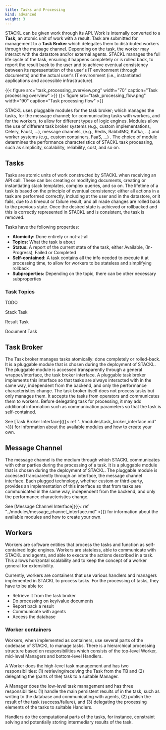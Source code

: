 ```yaml
---
title: Tasks and Processing
kind: advanced
weight: 3
---
```


STACKL can be given work through its API.
Work is internally converted to a **Task**, an atomic unit of work with a result.
Task are submitted for management to a **Task Broker**  which delegates them to distributed workers through the message channel.
Depending on the task, the worker may interact with the datastore and/or external agents.
STACKL manages the full life cycle of the task, ensuring it happens completely or is rolled back, to report the result back to the user and to achieve eventual consistency between its representation of the user's IT environment (through documents) and the actual user's IT environment (i.e., instantiated applications and accessible infrastructure).

{{< figure src="task_processing_overview.png" width="70" caption="Task processing overview" >}}
{{< figure src="task_processing_flow.png" width="90" caption="Task processing flow" >}}

STACKL uses pluggable modules for the task broker; which manages the tasks, for the message channel; for communicating tasks with workers, and for the workers, to allow for different types of logic engines.
Modules allow the use of different task broker systems (e.g., custom implementations, Celery, Faust, ...), message channels, (e.g., Redis, RabbitMQ, Kafka, ...) and worker systems (e.g., custom containers, FaaS, ...) .
The choice of module determines the performance characteristics of STACKL task processing, such as simplicity, scalability, reliability, cost, and so on.

## Tasks

Tasks are atomic units of work constructed by STACKL when receiving an API call.
These can be: creating or modifying documents, creating or instantiating stack templates, complex queries, and so on.
The lifetime of a task is based on the principle of eventual consistency: either all actions in a task are performed correctly, including at the user and in the datastore, or it fails, due to a timeout or failure result, and all made changes are rolled back to the previous state.
Once the desired state is achieved or rollbacked and this is correctly represented in STACKL and is consistent, the task is removed.

Tasks have the following properties:

* **Atomicity:** Done entirely or not-at-all
* **Topics:** What the task is about
* **Status:** A report of the current state of the task, either Available, (In-Progress), Failed or Completed
* **Self-contained:** A task contains all the info needed to execute it at processing time, to allow for workers to be stateless and simplifying rollback
* **Subproperties:** Depending on the topic, there can be other necessary subproperties

### Task Topics

TODO

Stack Task

Result Task

Document Task

## Task Broker

The Task broker manages tasks atomically: done completely or rolled-back.
It is a pluggable module that is chosen during the deployment of STACKL.
The pluggable module is accessed transparently through a general wrapper/interface, the  task broker interface.
A pluggable task broker implements this interface so that tasks are always interacted with in the same way, independent from the backend, and only the performance characteristics change.
The task broker itself does not process tasks but only manages them.
It accepts the tasks from operators and communicates them to workers.
Before delegating task for processing, it may add additional information such as communication parameters so that the task is self-contained.

See [Task Broker Interface]({{< ref "../modules/task_broker_interface.md" >}}) for information about the available modules and how to create your own.

## Message Channel

The message channel is the medium through which STACKL communicates with other parties during the processing of a task.
It is a pluggable module that is chosen during the deployment of STACKL.
The pluggable module is accessed transparently through an interface, the message channel interface.
Each plugged technology, whether custom or third-party, provides an implementation of this interface so that from tasks are communicated in the same way, independent from the backend, and only the performance characteristics change.

See [Message Channel Interface]({{< ref "../modules/message_channel_interface.md" >}}) for information about the available modules and how to create your own.

## Workers

Workers are software entities that process the tasks and function as self-contained logic engines.
Workers are stateless, able to communicate with STACKL and agents, and able to execute the actions described in a task.
This allows horizontal scalability and to keep the concept of a worker general for extensibility.

Currently, workers are containers that use various handlers and managers implemented in STACKL to process tasks.
For the processing of tasks, they have to be able to:

* Retrieve it from the task broker
* Do processing on key/value documents
* Report back a result
* Communicate with agents
* Access the database

### Worker containers

Workers, when implemented as containers, use several parts of the codebase of STACKL to manage tasks.
There is a hierarchical processing structure based on responsibilities which consists of the top-level Worker, mid-level Managers and bottom-level Handlers.

A Worker does the high-level task management and has two responsibilities: (1) retrieving/receiving the Task from the TB and (2) delegating the (parts of the) task to a suitable Manager.

A Manager does the low-level task management and has three responsibilities: (1) handle the main persistent results of in the task, such as writing to the database and communicating with agents, (2) publish the result of the task (success/failure), and (3) delegating the processing elements of the tasks to suitable Handlers.

Handlers do the computational parts of the tasks, for instance, constraint solving and potentially storing intermediary results of the task.
